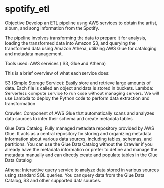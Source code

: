 # spotify_etl


Objective
Develop an ETL pipeline using AWS services to obtain the artist, album, and song information from the Spotify.


The pipeline involves  transforming the data to prepare it for analysis, loading the transformed data into Amazon S3, and querying the transformed data using Amazon Athena, utilizing AWS Glue for cataloging and metadata management.

Tools used: AWS services ( S3, Glue and Athena)

This is a brief overview of what each service does:

S3 (Simple Storage Service): Easily store and retrieve large amounts of data. Each file is called an object and data is stored in buckets.
Lambda: Serverless compute service to run code without managing servers. We will use Lambda to deploy the Python code to perform data extraction and transformation

Crawler: Component of AWS Glue that automatically scans and analyzes data sources to infer their schema and create metadata tables

Glue Data Catalog: Fully managed metadata repository provided by AWS Glue. It acts as a central repository for storing and organizing metadata information about various data sources, including tables, schemas, and partitions. You can use the Glue Data Catalog without the Crawler if you already have the metadata information or prefer to define and manage the metadata manually and can directly create and populate tables in the Glue Data Catalog

Athena: Interactive query service to analyze data stored in various sources using standard SQL queries. You can query data from the Glue Data Catalog, S3 and other supported data sources.

